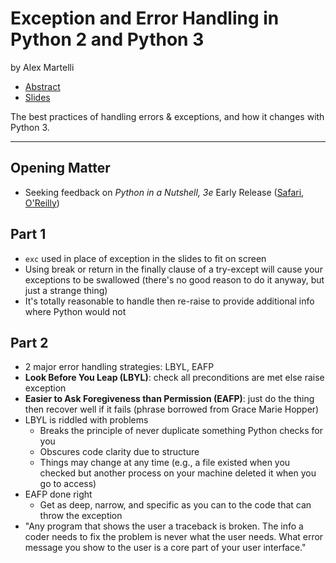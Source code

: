 # Exception and Error Handling in Python 2 and Python 3

by Alex Martelli

- [Abstract](https://us.pycon.org/2016/schedule/presentation/2093/)
- [Slides](http://www.aleax.it/pycon16.pdf)

The best practices of handling errors & exceptions, and how it changes with Python 3.

---

## Opening Matter

- Seeking feedback on *Python in a Nutshell, 3e* Early Release ([Safari][0], [O'Reilly][1])

## Part 1

- `exc` used in place of exception in the slides to fit on screen
- Using break or return in the finally clause of a try-except will cause your exceptions to be swallowed (there's no good reason to do it anyway, but just a strange thing)
- It's totally reasonable to handle then re-raise to provide additional info where Python would not

## Part 2

- 2 major error handling strategies: LBYL, EAFP
- **Look Before You Leap (LBYL)**: check all preconditions are met else raise exception
- **Easier to Ask Foregiveness than Permission (EAFP)**: just do the thing then recover well if it fails (phrase borrowed from Grace Marie Hopper)
- LBYL is riddled with problems
  - Breaks the principle of never duplicate something Python checks for you
  - Obscures code clarity due to structure
  - Things may change at any time (e.g., a file existed when you checked but another process on your machine deleted it when you go to access)
- EAFP done right
  - Get as deep, narrow, and specific as you can to the code that can throw the exception
- "Any program that shows the user a traceback is broken.  The info a coder needs to fix the problem is never what the user needs.  What error message you show to the user is a core part of your user interface."

[0]: https://www.safaribooksonline.com/library/view/python-in-a/9781491913833/
[1]: http://www.oreilly.com/go/python45
